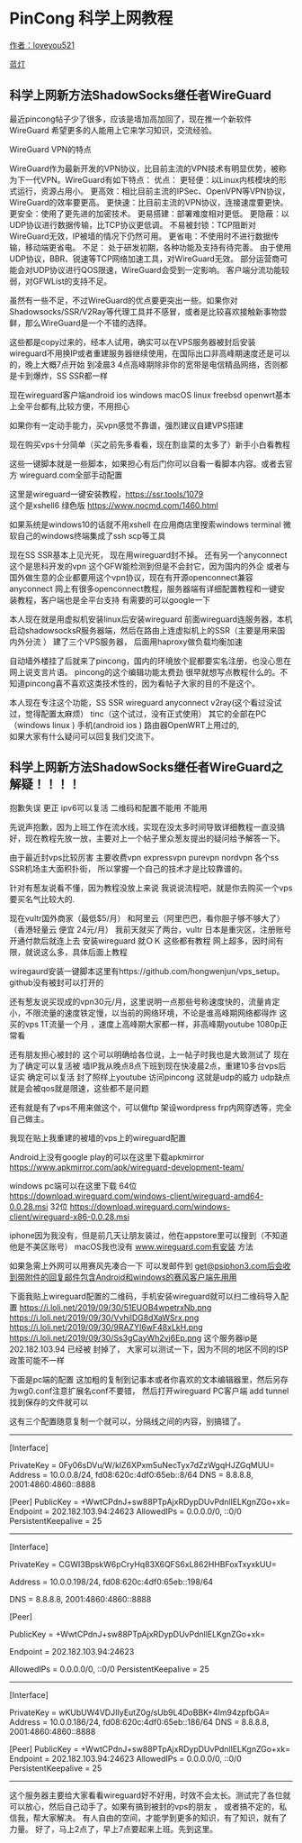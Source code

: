 # PinCong 科学上网教程

[作者：loveyou521](https://pincong.rocks/people/loveyou521)

[蓝灯](https://getlantern.org/zh_CN/index.html#)

## 科学上网新方法ShadowSocks继任者WireGuard

最近pincong帖子少了很多，应该是墙加高加回了，现在推一个新软件 WireGuard 希望更多的人能用上它来学习知识，交流经验。

WireGuard VPN的特点

WireGuard作为最新开发的VPN协议，比目前主流的VPN技术有明显优势，被称为下一代VPN。WireGuard有如下特点：
优点：
更轻便：以Linux内核模块的形式运行，资源占用小。
更高效：相比目前主流的IPSec、OpenVPN等VPN协议，WireGuard的效率要更高。
更快速：比目前主流的VPN协议，连接速度要更快。
更安全：使用了更先进的加密技术。
更易搭建：部署难度相对更低。
更隐蔽：以UDP协议进行数据传输，比TCP协议更低调。
不易被封锁：TCP阻断对WireGuard无效，IP被墙的情况下仍然可用。
更省电：不使用时不进行数据传输，移动端更省电。
不足：
处于研发初期，各种功能及支持有待完善。
由于使用UDP协议，BBR、锐速等TCP网络加速工具，对WireGuard无效。
部分运营商可能会对UDP协议进行QOS限速，WireGuard会受到一定影响。
客户端分流功能较弱，对GFWList的支持不足。

虽然有一些不足，不过WireGuard的优点要更突出一些。如果你对Shadowsocks/SSR/V2Ray等代理工具并不感冒，或者是比较喜欢接触新事物尝鲜，那么WireGuard是一个不错的选择。



这些都是copy过来的，经本人试用，确实可以在VPS服务器被封后安装wireguard不用换IP或者重建服务器继续使用，在国际出口非高峰期速度还是可以的，晚上大概7点开始 到凌晨3 4点高峰期除非你的宽带是电信精品网络，否则都是卡到爆炸，SS SSR都一样

现在wireguard客户端android  ios  windows macOS  linux  freebsd  openwrt基本上全平台都有,比较方便，不用担心

如果你有一定动手能力，买vpn感觉不靠谱，强烈建议自建VPS搭建 

现在购买vps十分简单（买之前先多看看，现在割韭菜的太多了）新手小白看教程

这些一键脚本就是一些脚本，如果担心有后门你可以自看一看脚本内容。或者去官方
wireguard.com全部手动配置

这里是wireguard一键安装教程，https://ssr.tools/1079  
这个是xshell6 绿色版  https://www.nocmd.com/1460.html

如果系统是windows10的话就不用xshell 在应用商店里搜索windows terminal 微软自己的windows终端集成了ssh  scp等工具


现在SS SSR基本上见光死， 现在用wireguard封不掉。
还有另一个anyconnect这个是思科开发的vpn  这个GFW能检测到但是不会封它，因为国内的外企 或者与国外做生意的企业都要用这个vpn协议，现在有开源openconnect兼容anyconnect 网上有很多openconnect教程，服务器端有详细配置教程和一键安装教程，客户端也是全平台支持  有需要的可以google一下

本人现在就是用虚拟机安装linux后安装wireguard  前面wireguard连服务器，本机启动shadowsocksR服务器端，然后在路由上连虚拟机上的SSR（主要是用来国内外分流 ）  建了三个VPS服务器， 后面用haproxy做负载均衡加速  


自动墙外楼挂了后就来了pincong，国内的环境放个屁都要实名注册，也没心思在网上说支言片语。
pincong的这个编辑功能太费劲 很早就想写点教程什么的。不知道pincong喜不喜欢这类技术性的，因为看帖子大家的目的不是这个。

本人现在专注这个功能，SS SSR  wireguard  anyconnect  v2ray(这个看过没试过，觉得配置太麻烦）
tinc（这个试过，没有正式使用）  其它的全部在PC （windows linux ) 手机(android ios ) 路由器OpenWRT上用过的,   
如果大家有什么疑问可以回复我们交流下。


## 科学上网新方法ShadowSocks继任者WireGuard之解疑！！！！

抱歉失误  更正  ipv6可以复活 
二维码和配置不能用  不能用


先说声抱歉，因为上班工作在流水线，实现在没太多时间导致详细教程一直没搞好，现在教程先放一放，主要对上一个帖子里众葱友提出的疑问给予解答一下。

由于最近封vps比较厉害  主要收费vpn   expressvpn purevpn nordvpn  各个ss SSR机场主大面积扑街， 所以掌握一个自己的技术才是比较靠谱的。

针对有葱友说看不懂，因为教程没放上来说 我说说流程吧，就是你去购买一个vps  要买名气比较大的.

现在vultr国外商家（最低$5/月） 和阿里云（阿里巴巴，看你胆子够不够大了）（香港轻量云 便宜 24元/月） 我前天就买了两台，vultr 日本是重灾区，注册账号  开通付款后就连上去 安装wireguard 就ＯＫ  这些都有教程  网上超多，因时间有限，就说这么多，具体后面上教程 


ｗiregaurd安装一键脚本这里有https://github.com/hongwenjun/vps_setup。github没有被封可以打开的

还有葱友说买现成的vpn30元/月，这里说明一点那些号称速度快的，流量肯定小，不限流量的速度铁定慢，以当前的网络环境，不论是谁高峰期网络都得炸  这买的vps  1T流量一个月 ，速度上高峰期大家都一样，非高峰期youtube  1080p正常看

还有朋友担心被封的  这个可以明确给各位说，上一帖子时我也是大致测试了 现在为了确定可以复活被 墙IP我从晚点8点下班到现在快凌晨2点，重建10多台vps后证实  确定可以复活  封了照样上youtube  访问pincong  这就是udp的威力  udp缺点就是会被qos就是限速，这些都不是问题

还有就是有了vps不用来做这个，可以做ftp   架设wordpress  frp内网穿透等，完全自己做主。


我现在贴上我重建的被墙的vps上的wireguard配置

Android上没有google play的可以在这里下载apkmirror
https://www.apkmirror.com/apk/wireguard-development-team/

windows pc端可以在这里下载
64位 https://download.wireguard.com/windows-client/wireguard-amd64-0.0.28.msi
32位 https://download.wireguard.com/windows-client/wireguard-x86-0.0.28.msi

iphone因为我没有，但是前几天让朋友装过，他在appstore里可以搜到（不知道他是不美区账号）
macOS我也没有 www.wireguard.com有安装 方法


如果急需上外网可以用赛风先凑合一下 可以发邮件到  get@psiphon3.com后会收到带附件的回复邮件包含Android和windows的赛风客户端先用用


下面我贴上wireguard配置的二维码，手机安装wireguard就可以扫二维码导入配置
https://i.loli.net/2019/09/30/51EUOB4wpetrxNb.png       https://i.loli.net/2019/09/30/VvhjlDG8dXaWSrx.png      https://i.loli.net/2019/09/30/9RAZYI6wF48xLkH.png    https://i.loli.net/2019/09/30/Ss3gCayWh2vj6Ep.png
这个服务器ip是 202.182.103.94  已经被 封掉了， 大家可以测试一下，因为不同的地区不同的ISP政策可能不一样  


下面是pc端的配置  这加粗的复制到记事本或者你喜欢的文本编辑器里，然后另存为wg0.conf注意扩展名conf不要错， 然后打开wireguard PC客户端 add tunnel 找到保存的文件就可以

这有三个配置随意复制一个就可以，分隔线之间的内容，别搞错了。

-----------------------------------------------------------
[Interface]

PrivateKey = 0Fy06sDVu/W/klZ6XPxm5uNecTyx7dZzWgqHJZGqMUU=
Address = 10.0.0.8/24, fd08:620c:4df0:65eb::8/64
DNS = 8.8.8.8, 2001:4860:4860::8888

[Peer]
PublicKey = +WwtCPdnJ+sw88PTpAjxRDypDUvPdnllELKgnZGo+xk=
Endpoint = 202.182.103.94:24623
AllowedIPs = 0.0.0.0/0, ::0/0
PersistentKeepalive = 25


--------------------------------------------------------------
[Interface]

PrivateKey = CGWI3BpskW6pCryHq83X6QFS6xL862HHBFoxTxyxkUU=

Address = 10.0.0.198/24, fd08:620c:4df0:65eb::198/64

DNS = 8.8.8.8, 2001:4860:4860::8888



[Peer]

PublicKey = +WwtCPdnJ+sw88PTpAjxRDypDUvPdnllELKgnZGo+xk=

Endpoint = 202.182.103.94:24623

AllowedIPs = 0.0.0.0/0, ::0/0
PersistentKeepalive = 25




--------------------------------------------------------------------
[Interface]

PrivateKey = wKUbUW4VDJIIyEutZ0g/sUb9L4DoBBK+4Im94zpfbGA=
Address = 10.0.0.186/24, fd08:620c:4df0:65eb::186/64
DNS = 8.8.8.8, 2001:4860:4860::8888

[Peer]
PublicKey = +WwtCPdnJ+sw88PTpAjxRDypDUvPdnllELKgnZGo+xk=
Endpoint = 202.182.103.94:24623
AllowedIPs = 0.0.0.0/0, ::0/0
PersistentKeepalive = 25

-------------------------------------------------------------------------------


这个服务器主要给大家看看wireguard好不好用，时效不会太长。测试完了各位就可以放心，然后自己动手了。如果有搞到被封的vps的朋友 ， 或者搞不定的，私信我，帮大家解决。
  有人自由的空间，才能学到更多的知识，有了知识，就有了力量。
         好了，马上2点了，早上7点要起来上班。先到这里。